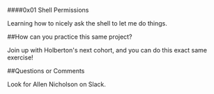 ####0x01 Shell Permissions

Learning how to nicely ask the shell to let me do things.

##How can you practice this same project?

Join up with Holberton's next cohort, and you can do this exact same exercise!

##Questions or Comments

Look for Allen Nicholson on Slack.

